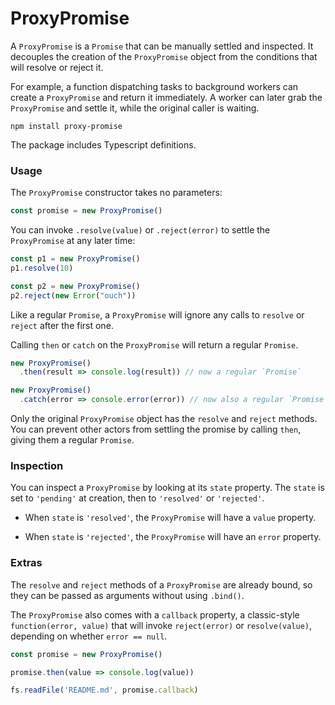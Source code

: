 # ProxyPromise

A `ProxyPromise` is a `Promise` that can be manually settled and inspected. It
decouples the creation of the `ProxyPromise` object from the conditions that will
resolve or reject it.

For example, a function dispatching tasks to background workers can create a
`ProxyPromise` and return it immediately. A worker can later grab the `ProxyPromise`
and settle it, while the original caller is waiting.

```
npm install proxy-promise
```

The package includes Typescript definitions.


### Usage

The `ProxyPromise` constructor takes no parameters:

```javascript
const promise = new ProxyPromise()
```

You can invoke `.resolve(value)` or `.reject(error)` to settle the `ProxyPromise`
at any later time:

```javascript
const p1 = new ProxyPromise()
p1.resolve(10)

const p2 = new ProxyPromise()
p2.reject(new Error("ouch"))
```

Like a regular `Promise`, a `ProxyPromise` will ignore any calls to `resolve`
or `reject` after the first one.

Calling `then` or `catch` on the `ProxyPromise` will return a regular `Promise`.

```javascript
new ProxyPromise()
  .then(result => console.log(result)) // now a regular `Promise`

new ProxyPromise()
  .catch(error => console.error(error)) // now also a regular `Promise`
```

Only the original `ProxyPromise` object has the `resolve` and `reject` methods.
You can prevent other actors from settling the promise by calling `then`,
giving them a regular `Promise`.


### Inspection

You can inspect a `ProxyPromise` by looking at its `state` property. The `state`
is set to `'pending'` at creation, then to `'resolved'` or `'rejected'`.

- When `state` is `'resolved'`, the `ProxyPromise` will have a `value` property.

- When `state` is `'rejected'`, the `ProxyPromise` will have an `error` property.


### Extras

The `resolve` and `reject` methods of a `ProxyPromise` are already bound, so they
can be passed as arguments without using `.bind()`.

The `ProxyPromise` also comes with a `callback` property, a classic-style `function(error, value)`
that will invoke `reject(error)` or `resolve(value)`, depending on whether `error == null`.

```javascript
const promise = new ProxyPromise()

promise.then(value => console.log(value))

fs.readFile('README.md', promise.callback)
```
